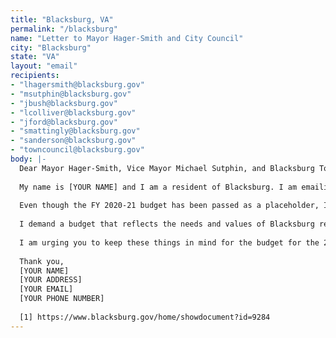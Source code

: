 ```yaml
---
title: "Blacksburg, VA"
permalink: "/blacksburg"
name: "Letter to Mayor Hager-Smith and City Council"
city: "Blacksburg"
state: "VA"
layout: "email"
recipients:
- "lhagersmith@blacksburg.gov"
- "msutphin@blacksburg.gov"
- "jbush@blacksburg.gov"
- "lcolliver@blacksburg.gov"
- "jford@blacksburg.gov"
- "smattingly@blacksburg.gov"
- "sanderson@blacksburg.gov"
- "towncouncil@blacksburg.gov"
body: |-
  Dear Mayor Hager-Smith, Vice Mayor Michael Sutphin, and Blacksburg Town Council Members,
  
  My name is [YOUR NAME] and I am a resident of Blacksburg. I am emailing in support of the nationwide initiative to defund police departments in favor of supporting community based public safety measures. The proposed budget for FY 2020-21 states that Blacksburg is allocating $9,3M to the Police department, which is approximately 23% of the $39.9M General Fund Expenses and the largest expenditure by far, more than the proposed budgets of Housing & Neighborhood Services, Community Relations Office, Parks & Recreation, and Sustainability combined [1]. The Blacksburg Town Council should adopt a budget that prioritizes community well-being, and redirects funding away from the police. Additionally, given the likely budget shortfalls resulting from the pandemic, now is an urgent time to re-evaluate the priorities of our town.
  
  Even though the FY 2020-21 budget has been passed as a placeholder, I urge the Town Council to amend this budget and begin meaningfully re-allocating Blacksburg Police Department funds to programs proven to more effectively promote a safe and equitable community. Blacksburg needs funding for community-based mental health services, substance abuse treatment services, affordable housing programs, childcare, public health, sustainability, and capital improvement projects. Additionally, police officers should not be the first resource for every crisis.
  
  I demand a budget that reflects the needs and values of Blacksburg residents. This council must take a hard look at the way the current system fails to serve-and in fact actively harms-our community, and come together to reimagine the role of police in our town.
  
  I am urging you to keep these things in mind for the budget for the 2020-2021 fiscal year and to invest in the people, not the police.
  
  Thank you,
  [YOUR NAME]
  [YOUR ADDRESS]
  [YOUR EMAIL]
  [YOUR PHONE NUMBER]
  
  [1] https://www.blacksburg.gov/home/showdocument?id=9284
---
```

